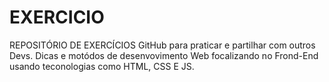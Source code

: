 # EXERCICIO
 REPOSITÓRIO DE EXERCÍCIOS  GitHub para praticar e partilhar com outros Devs. 
 Dicas e motódos de desenvovimento Web focalizando no Frond-End usando teconologias
 como HTML, CSS E JS.
